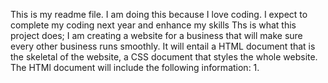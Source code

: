 This is my readme file. I am doing this because I love coding. I expect to complete my coding next year and enhance my skills
Ths is what this project does; I am creating a website for a business that will make sure every other business runs smoothly.
It will entail a HTML document that is the skeletal of the website, a CSS document that styles the whole website.
The HTMl document will include the following information: 
	1. 
